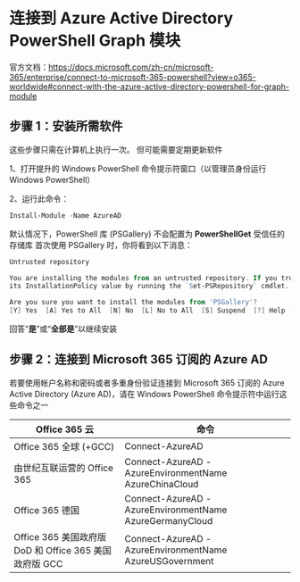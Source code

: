 

# 连接到 Azure Active Directory PowerShell Graph 模块

官方文档：https://docs.microsoft.com/zh-cn/microsoft-365/enterprise/connect-to-microsoft-365-powershell?view=o365-worldwide#connect-with-the-azure-active-directory-powershell-for-graph-module

## 步骤 1：安装所需软件

这些步骤只需在计算机上执行一次。 但可能需要定期更新软件

1、打开提升的 Windows PowerShell 命令提示符窗口（以管理员身份运行 Windows PowerShell）

2、运行此命令：

```powershell
Install-Module -Name AzureAD
```

默认情况下，PowerShell 库 (PSGallery) 不会配置为 **PowerShellGet** 受信任的存储库 
首次使用 PSGallery 时，你将看到以下消息：

```powershell
Untrusted repository

You are installing the modules from an untrusted repository. If you trust this repository, change
its InstallationPolicy value by running the `Set-PSRepository` cmdlet.

Are you sure you want to install the modules from 'PSGallery'?
[Y] Yes  [A] Yes to All  [N] No  [L] No to All  [S] Suspend  [?] Help (default is "N"):
```

回答“**是**”或“**全部是**”以继续安装

## 步骤 2：连接到 Microsoft 365 订阅的 Azure AD

若要使用帐户名称和密码或者多重身份验证连接到 Microsoft 365 订阅的 Azure Active Directory (Azure AD)，请在 Windows PowerShell 命令提示符中运行这些命令之一

| **Office 365 云**                                      | **命令**                                                |
| ------------------------------------------------------ | ------------------------------------------------------- |
| Office 365 全球 (+GCC)                                 | Connect-AzureAD                                         |
| 由世纪互联运营的 Office 365                            | Connect-AzureAD -AzureEnvironmentName AzureChinaCloud   |
| Office 365 德国                                        | Connect-AzureAD -AzureEnvironmentName AzureGermanyCloud |
| Office 365 美国政府版 DoD 和 Office 365 美国政府版 GCC | Connect-AzureAD -AzureEnvironmentName AzureUSGovernment |

